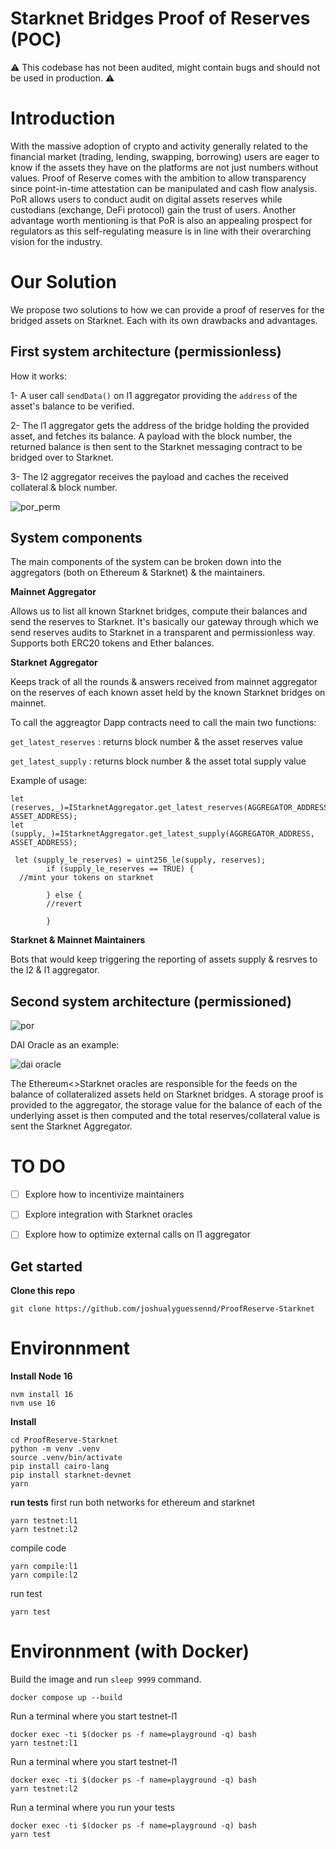 # Starknet Bridges Proof of Reserves (POC)

 ⚠️ This codebase has not been audited, might contain bugs and should not be used in production. ⚠️
 
# Introduction

With the massive adoption of crypto and activity generally related to the financial market (trading, lending, swapping, borrowing) users are eager to know if the assets they have on the platforms are not just numbers without values. Proof of Reserve comes with the ambition to allow transparency since point-in-time attestation can be manipulated and cash flow analysis. PoR allows users to conduct audit on digital assets reserves while custodians (exchange, DeFi protocol) gain the trust of users. Another advantage worth mentioning is that PoR is also an appealing prospect for regulators as this self-regulating measure is in line with their overarching vision for the industry.

# ****Our Solution****

We propose two solutions to how we can provide a proof of reserves for the bridged assets on Starknet.  Each with its own drawbacks and advantages.

## First system architecture (permissionless)

How it works:

1- A user call ``sendData()`` on l1 aggregator providing the ``address`` of the asset's balance to be verified.

2- The l1 aggregator gets the address of the bridge holding the provided asset, and fetches its balance. A payload with the block number, the returned balance is then sent to the Starknet messaging contract to be bridged over to Starknet.

3- The l2 aggregator receives the payload and caches the received collateral & block number. 



![por_perm](https://user-images.githubusercontent.com/37840702/201185181-628fd09d-a8f9-489e-8f0b-88e5863e440a.png)


## System components

The main components of the system can be broken down into the aggregators (both on Ethereum & Starknet) & the maintainers.


**Mainnet Aggregator**

Allows us to list all known Starknet bridges, compute their balances and send the reserves to Starknet. It's basically our gateway through which we send reserves audits to Starknet in a transparent and permissionless way. Supports both ERC20 tokens and Ether balances.


**Starknet Aggregator**

Keeps track of all the rounds & answers received from mainnet aggregator on the reserves of each known asset held by the known Starknet bridges on mainnet. 
 

To call the aggreagtor Dapp contracts need to call the main two functions:


```get_latest_reserves``` : returns block number & the asset reserves value


```get_latest_supply``` : returns  block number & the asset total supply value


Example of usage: 

```Cairo
let (reserves,_)=IStarknetAggregator.get_latest_reserves(AGGREGATOR_ADDRESS, ASSET_ADDRESS);
let (supply,_)=IStarknetAggregator.get_latest_supply(AGGREGATOR_ADDRESS, ASSET_ADDRESS);

 let (supply_le_reserves) = uint256_le(supply, reserves);
        if (supply_le_reserves == TRUE) {
  //mint your tokens on starknet
 
        } else {
        //revert
        
        }

```

**Starknet & Mainnet Maintainers**

Bots that would keep triggering the reporting of assets supply & resrves to the l2 & l1 aggregator.


## Second system architecture (permissioned)

![por](https://user-images.githubusercontent.com/37840702/199752841-beccc187-c90b-49b4-821e-725db3a1bb33.png)

DAI Oracle as an example:

![dai oracle](https://user-images.githubusercontent.com/37840702/200176615-6d1f5b88-84b8-49bf-8358-08167df470c7.png)

The Ethereum<>Starknet oracles are responsible for the feeds on the balance of collateralized assets held on Starknet bridges. A storage proof is provided to the aggregator, the storage value for the balance of each of the underlying asset is then computed and the total reserves/collateral value is sent the Starknet Aggregator. 



# TO DO

- [ ] Explore how to incentivize maintainers
- [ ] Explore integration with Starknet oracles
- [ ] Explore how to optimize external calls on l1 aggregator



## Get started

**Clone this repo**

```git clone https://github.com/joshualyguessennd/ProofReserve-Starknet```

# Environnment 

**Install Node 16**


```
nvm install 16
nvm use 16
```

**Install**
```
cd ProofReserve-Starknet
python -m venv .venv
source .venv/bin/activate
pip install cairo-lang
pip install starknet-devnet
yarn
```

**run tests**
first run both networks for ethereum and starknet
```
yarn testnet:l1
yarn testnet:l2
```
compile code
```
yarn compile:l1
yarn compile:l2
```
run test
```
yarn test
```

# Environnment (with Docker)

Build the image and run `sleep 9999` command.
```
docker compose up --build
```

Run a terminal where you start testnet-l1
```
docker exec -ti $(docker ps -f name=playground -q) bash
yarn testnet:l1
```

Run a terminal where you start testnet-l1
```
docker exec -ti $(docker ps -f name=playground -q) bash
yarn testnet:l2
```

Run a terminal where you run your tests
```
docker exec -ti $(docker ps -f name=playground -q) bash
yarn test
```
